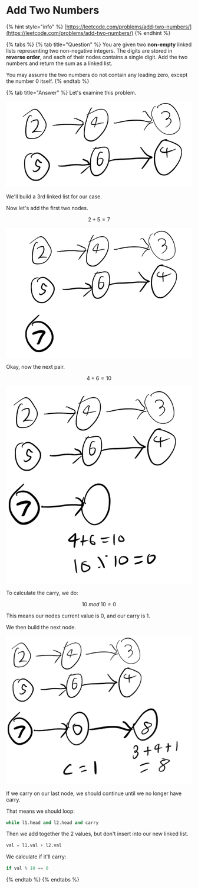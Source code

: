 # Add Two Numbers

{% hint style="info" %}
[https://leetcode.com/problems/add-two-numbers/](https://leetcode.com/problems/add-two-numbers/)
{% endhint %}

{% tabs %}
{% tab title="Question" %}
You are given two **non-empty** linked lists representing two non-negative integers. The digits are stored in **reverse order**, and each of their nodes contains a single digit. Add the two numbers and return the sum as a linked list.

You may assume the two numbers do not contain any leading zero, except the number 0 itself.
{% endtab %}

{% tab title="Answer" %}
Let's examine this problem.

![](../.gitbook/assets/image%20%2817%29.png)

We'll build a 3rd linked list for our case.

Now let's add the first two nodes.

$$
2+5 = 7
$$

![](../.gitbook/assets/image%20%2818%29.png)

Okay, now the next pair.

$$
4 + 6 = 10
$$

![](../.gitbook/assets/image%20%2816%29.png)

To calculate the carry, we do:

$$
10 \;mod\; 10 =0
$$

This means our nodes current value is 0, and our carry is 1.

We then build the next node.

![](../.gitbook/assets/image%20%2821%29.png)

If we carry on our last node, we should continue until we no longer have carry.

That means we should loop:

```python
while l1.head and l2.head and carry
```

Then we add together the 2 values, but don't insert into our new linked list.

```python
val = l1.val + l2.val
```

We calculate if it'll carry:

```python
if val % 10 == 0
```
{% endtab %}
{% endtabs %}







